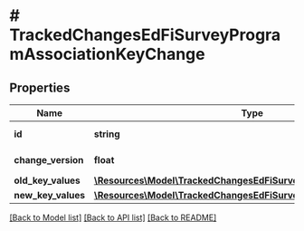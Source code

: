 # # TrackedChangesEdFiSurveyProgramAssociationKeyChange

## Properties

Name | Type | Description | Notes
------------ | ------------- | ------------- | -------------
**id** | **string** | Resource identifier | [optional]
**change_version** | **float** | Change version | [optional]
**old_key_values** | [**\Resources\Model\TrackedChangesEdFiSurveyProgramAssociationKey**](TrackedChangesEdFiSurveyProgramAssociationKey.md) |  | [optional]
**new_key_values** | [**\Resources\Model\TrackedChangesEdFiSurveyProgramAssociationKey**](TrackedChangesEdFiSurveyProgramAssociationKey.md) |  | [optional]

[[Back to Model list]](../../README.md#models) [[Back to API list]](../../README.md#endpoints) [[Back to README]](../../README.md)
